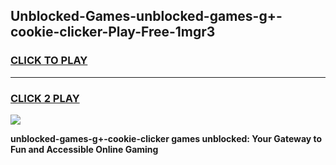 
## Unblocked-Games-unblocked-games-g+-cookie-clicker-Play-Free-1mgr3
<h3>
<a href="https://premium76.site?title=unblocked-games-g+-cookie-clicker&ref=19M">CLICK TO PLAY</a></h3>
<hr>

<h3>
<a href="https://premium76.site?title=unblocked-games-g+-cookie-clicker&ref=19M">CLICK 2 PLAY</a>
  
</h3>

<a href="https://premium76.site?title=unblocked-games-g+-cookie-clicker&ref=19M"><img src="https://clearcache.store/games.png"></a>


**unblocked-games-g+-cookie-clicker games unblocked: Your Gateway to Fun and Accessible Online Gaming**
